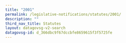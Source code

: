 ```yaml
---
title: "2001"
permalink: /legislative-notifications/statutes/2001/
description: ""
third_nav_title: Statutes
layout: datagovsg-v2-search
datagovsg-id: d_366dbc9f67dccbfe8659615f3f5725fe
---
```


